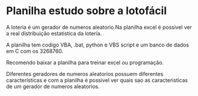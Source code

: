 # Planilha estudo sobre a lotofácil

A loteria é um gerador de numeros aleatorio.Na planilha excel é possivel ver a real distribuição estatistica da loteria.

A planilha tem codigo VBA, .bat, python e VBS script e um banco de dados em C com os 3268760.

Recomendo baixar a planilha para treinar excel ou programação.

Diferentes geradores de numeros aleatorios possuem diferentes caracteristicas e com a planilha é possivel ver quais sao as caracteristicas  de um gerador de numeros aleatorios.















